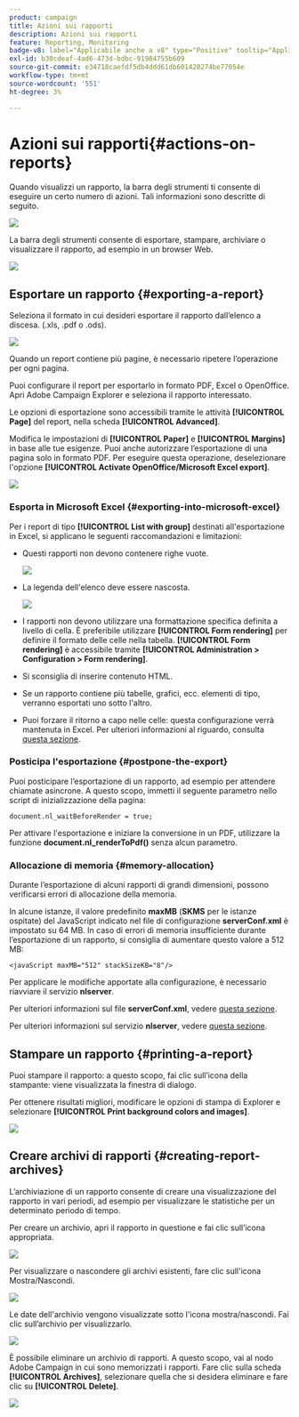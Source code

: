 ```yaml
---
product: campaign
title: Azioni sui rapporti
description: Azioni sui rapporti
feature: Reporting, Monitoring
badge-v8: label="Applicabile anche a v8" type="Positive" tooltip="Applicabile anche a Campaign v8"
exl-id: b30cdeaf-4ad6-473d-bdbc-91984755b609
source-git-commit: e34718caefdf5db4ddd61db601420274be77054e
workflow-type: tm+mt
source-wordcount: '551'
ht-degree: 3%

---
```


# Azioni sui rapporti{#actions-on-reports}



Quando visualizzi un rapporto, la barra degli strumenti ti consente di eseguire un certo numero di azioni. Tali informazioni sono descritte di seguito.

![](assets/s_ncs_advuser_report_wizard_2.png)

La barra degli strumenti consente di esportare, stampare, archiviare o visualizzare il rapporto, ad esempio in un browser Web.

![](assets/s_ncs_advuser_report_wizard_04.png)

## Esportare un rapporto {#exporting-a-report}

Seleziona il formato in cui desideri esportare il rapporto dall’elenco a discesa. (.xls, .pdf o .ods).

![](assets/s_ncs_advuser_report_wizard_06.png)

Quando un report contiene più pagine, è necessario ripetere l’operazione per ogni pagina.

Puoi configurare il report per esportarlo in formato PDF, Excel o OpenOffice. Apri Adobe Campaign Explorer e seleziona il rapporto interessato.

Le opzioni di esportazione sono accessibili tramite le attività **[!UICONTROL Page]** del report, nella scheda **[!UICONTROL Advanced]**.

Modifica le impostazioni di **[!UICONTROL Paper]** e **[!UICONTROL Margins]** in base alle tue esigenze. Puoi anche autorizzare l’esportazione di una pagina solo in formato PDF. Per eseguire questa operazione, deselezionare l&#39;opzione **[!UICONTROL Activate OpenOffice/Microsoft Excel export]**.

![](assets/s_ncs_advuser_report_wizard_021.png)

### Esporta in Microsoft Excel {#exporting-into-microsoft-excel}

Per i report di tipo **[!UICONTROL List with group]** destinati all&#39;esportazione in Excel, si applicano le seguenti raccomandazioni e limitazioni:

* Questi rapporti non devono contenere righe vuote.

  ![](assets/export_limitations_remove_empty_line.png)

* La legenda dell&#39;elenco deve essere nascosta.

  ![](assets/export_limitations_hide_label.png)

* I rapporti non devono utilizzare una formattazione specifica definita a livello di cella. È preferibile utilizzare **[!UICONTROL Form rendering]** per definire il formato delle celle nella tabella. **[!UICONTROL Form rendering]** è accessibile tramite **[!UICONTROL Administration > Configuration > Form rendering]**.
* Si sconsiglia di inserire contenuto HTML.
* Se un rapporto contiene più tabelle, grafici, ecc. elementi di tipo, verranno esportati uno sotto l&#39;altro.
* Puoi forzare il ritorno a capo nelle celle: questa configurazione verrà mantenuta in Excel. Per ulteriori informazioni al riguardo, consulta [questa sezione](../../reporting/using/creating-a-table.md#defining-cell-format).

### Posticipa l&#39;esportazione {#postpone-the-export}

Puoi posticipare l’esportazione di un rapporto, ad esempio per attendere chiamate asincrone. A questo scopo, immetti il seguente parametro nello script di inizializzazione della pagina:

```
document.nl_waitBeforeRender = true;
```

Per attivare l&#39;esportazione e iniziare la conversione in un PDF, utilizzare la funzione **document.nl_renderToPdf()** senza alcun parametro.

### Allocazione di memoria {#memory-allocation}

Durante l’esportazione di alcuni rapporti di grandi dimensioni, possono verificarsi errori di allocazione della memoria.

In alcune istanze, il valore predefinito **maxMB** (**SKMS** per le istanze ospitate) del JavaScript indicato nel file di configurazione **serverConf.xml** è impostato su 64 MB. In caso di errori di memoria insufficiente durante l’esportazione di un rapporto, si consiglia di aumentare questo valore a 512 MB:

```
<javaScript maxMB="512" stackSizeKB="8"/>
```

Per applicare le modifiche apportate alla configurazione, è necessario riavviare il servizio **nlserver**.

Per ulteriori informazioni sul file **serverConf.xml**, vedere [questa sezione](../../production/using/configuration-principle.md).

Per ulteriori informazioni sul servizio **nlserver**, vedere [questa sezione](../../production/using/administration.md).

## Stampare un rapporto {#printing-a-report}

Puoi stampare il rapporto: a questo scopo, fai clic sull’icona della stampante: viene visualizzata la finestra di dialogo.

Per ottenere risultati migliori, modificare le opzioni di stampa di Explorer e selezionare **[!UICONTROL Print background colors and images]**.

![](assets/s_ncs_advuser_report_print_options.png)

## Creare archivi di rapporti {#creating-report-archives}

L’archiviazione di un rapporto consente di creare una visualizzazione del rapporto in vari periodi, ad esempio per visualizzare le statistiche per un determinato periodo di tempo.

Per creare un archivio, apri il rapporto in questione e fai clic sull’icona appropriata.

![](assets/s_ncs_advuser_report_wizard_07.png)

Per visualizzare o nascondere gli archivi esistenti, fare clic sull&#39;icona Mostra/Nascondi.

![](assets/s_ncs_advuser_report_history_06.png)

Le date dell&#39;archivio vengono visualizzate sotto l&#39;icona mostra/nascondi. Fai clic sull’archivio per visualizzarlo.

![](assets/s_ncs_advuser_report_history_04.png)

È possibile eliminare un archivio di rapporti. A questo scopo, vai al nodo Adobe Campaign in cui sono memorizzati i rapporti. Fare clic sulla scheda **[!UICONTROL Archives]**, selezionare quella che si desidera eliminare e fare clic su **[!UICONTROL Delete]**.

![](assets/s_ncs_advuser_report_history_01.png)
